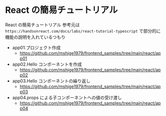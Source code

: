 # React の簡易チュートリアル

React の簡易チュートリアル
参考元は`https://handsonreact.com/docs/labs/react-tutorial-typescript`
で部分的に機能の説明を入れているつもり

- app01.プロジェクト作成
  - https://github.com/mshige1979/frontend_samples/tree/main/react/app01
- app02.Hello コンポーネントを作成
  - https://github.com/mshige1979/frontend_samples/tree/main/react/app02
- app03.Hello コンポーネントの繰り返し
  - https://github.com/mshige1979/frontend_samples/tree/main/react/app03
- app04.props による子コンポーネントへの値の受け渡し
  - https://github.com/mshige1979/frontend_samples/tree/main/react/app04
